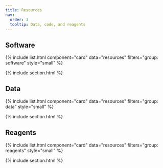 ```yaml
---
title: Resources
nav:
  order: 3
  tooltip: Data, code, and reagents
---
```


## Software

{% include list.html component="card" data="resources" filters="group: software" style="small" %}


{% include section.html %}

## Data

{% include list.html component="card" data="resources" filters="group: data" style="small" %}


{% include section.html %}

## Reagents

{% include list.html component="card" data="resources" filters="group: reagents" style="small" %}


{% include section.html %}
